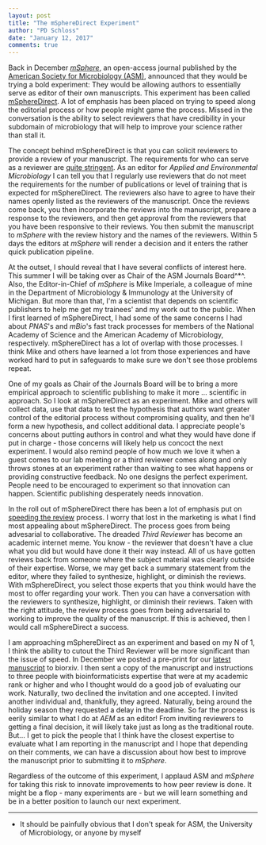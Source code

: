 ```yaml
---
layout: post
title: "The mSphereDirect Experiment"
author: "PD Schloss"
date: "January 12, 2017"
comments: true
---
```


Back in December [*mSphere*](http://msphere.asm.org), an open-access journal published by the [American Society for Microbiology (ASM)](http://www.asm.org), announced that they would be trying a bold experiment: They would be allowing authors to essentially serve as editor of their own manuscripts. This experiment has been called [mSphereDirect](http://msphere.asm.org/content/mspheredirect). A lot of emphasis has been placed on trying to speed along the editorial process or how people might game the process. Missed in the conversation is the ability to select reviewers that have credibility in your subdomain of microbiology that will help to improve your science rather than stall it.

The concept behind mSphereDirect is that you can solicit reviewers to provide a review of your manuscript. The requirements for who can serve as a reviewer are [quite stringent](http://msphere.asm.org/content/mspheredirect-reviewer-faqs). As an editor for *Applied and Environmental Microbiology* I can tell you that I regularly use reviewers that do not meet the requirements for the number of publications or level of training that is expected for mSphereDirect. The reviewers also have to agree to have their names openly listed as the reviewers of the manuscript. Once the reviews come back, you then incorporate the reviews into the manuscript, prepare a response to the reviewers, and then get approval from the reviewers that you have been responsive to their reviews. You then submit the manuscript to *mSphere* with the review history and the names of the reviewers. Within 5 days the editors at *mSphere* will render a decision and it enters the rather quick publication pipeline.

At the outset, I should reveal that I have several conflicts of interest here. This summer I will be taking over as Chair of the ASM Journals Board^*^. Also, the Editor-in-Chief of *mSphere* is Mike Imperiale, a colleague of mine in the Department of Microbiology & Immunology at the University of Michigan. But more than that, I'm a scientist that depends on scientific publishers to help me get my trainees' and my work out to the public. When I first learned of mSphereDirect, I had some of the same concerns I had about *PNAS*'s and *mBio*'s fast track processes for members of the National Academy of Science and the American Academy of Microbiology, respectively. mSphereDirect has a lot of overlap with those processes. I think Mike and others have learned a lot from those experiences and have worked hard to put in safeguards to make sure we don't see those problems repeat.

One of my goals as Chair of the Journals Board will be to bring a more empirical approach to scientific publishing to make it more ... scientific in approach. So I look at mSphereDirect as an experiment. Mike and others will collect data, use that data to test the hypothesis that authors want greater control of the editorial process without compromising quality, and then he'll form a new hypothesis, and collect additional data. I appreciate people's concerns about putting authors in control and what they would have done if put in charge - those concerns will likely help us concoct the next experiment. I would also remind people of how much we love it when a guest comes to our lab meeting or a third reviewer comes along and only throws stones at an experiment rather than waiting to see what happens or providing constructive feedback. No one designs the perfect experiment. People need to be encouraged to experiment so that innovation can happen. Scientific publishing desperately needs innovation.

In the roll out of mSphereDirect there has been a lot of emphasis put on [speeding the review](https://www.youtube.com/watch?v=EnigisOnGsk) process. I worry that lost in the marketing is what I find most appealing about mSphereDirect. The process goes from being advesarial to collaborative. The dreaded *Third Reviewer* has become an academic internet meme. You know - the reviewer that doesn't have a clue what you did but would have done it their way instead. All of us have gotten reviews back from someone where the subject material was clearly outside of their expertise. Worse, we may get back a summary statement from the editor, where they failed to synthesize, highlight, or diminish the reviews. With mSphereDirect, you select those experts that you think would have the most to offer regarding your work. Then you can have a conversation with the reviewers to synthesize, highlight, or diminish their reviews. Taken with the right attitude, the review process goes from being adversarial to working to improve the quality of the manuscript. If this is achieved, then I would call mSphereDirect a success.

I am approaching mSphereDirect as an experiment and based on my N of 1, I think the ability to cutout the Third Reviewer will be more significant than the issue of speed. In December we posted a pre-print for our [latest manuscript](http://biorxiv.org/content/early/2016/12/23/096537) to biorxiv. I then sent a copy of the manuscript and instructions to three people with bioinformaticists expertise that were at my academic rank or higher and who I thought would do a good job of evaluating our work. Naturally, two declined the invitation and one accepted. I invited another individual and, thankfully, they agreed. Naturally, being around the holiday season they requested a delay in the deadline. So far the process is eerily similar to what I do at *AEM* as an editor! From inviting reviewers to getting a final decision, it will likely take just as long as the traditional route. But... I get to pick the people that I think have the closest expertise to evaluate what I am reporting in the manuscript and I hope that depending on their comments, we can have a discussion about how best to improve the manuscript prior to submitting it to *mSphere*.

Regardless of the outcome of this experiment, I applaud ASM and *mSphere* for taking this risk to innovate improvements to how peer review is done. It might be a flop - many experiments are - but we will learn something and be in a better position to launch our next experiment.

---

* It should be painfully obvious that I don't speak for ASM, the University of Microbiology, or anyone by myself
